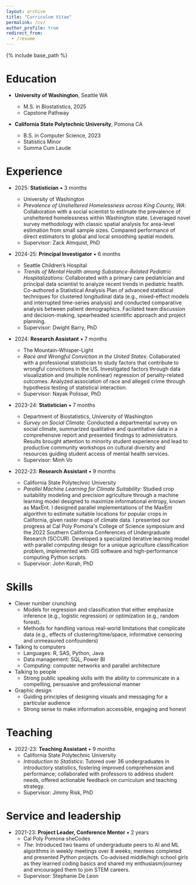 ```yaml
---
layout: archive
title: "Curriculum Vitae"
permalink: /cv/
author_profile: true
redirect_from:
  - /resume
---
```


{% include base_path %}

Education
======
* **University of Washington**, Seattle WA
  * M.S. in Biostatistics, 2025
  * Capstone Pathway

* **California State Polytechnic University**, Pomona CA
  * B.S. in Computer Science, 2023
  * Statistics Minor
  * Summa Cum Laude

Experience
======

* 2025: **Statistician** ▪ 3 months
  * University of Washington
  * _Prevalence of Unsheltered Homelessness across King County, WA_: Collaboration with a social scientist to estimate the prevalence of unsheltered homelessness within Washington state. Leveraged novel survey methodology with classic spatial analysis for area-level estimation from small sample sizes. Compared performance of direct estimators to global and local smoothing spatial models.
  * Supervisor: Zack Almquist, PhD

* 2024-25: **Principal Investigator** ▪ 6 months
  * Seattle Children’s Hospital
  * _Trends of Mental Health among Substance-Related Pediatric Hospitalizations_: Collaborated with a primary care pediatrician and principal data scientist to analyze recent trends in pediatric health. Co-authored a Statistical Analysis Plan of advanced statistical techniques for clustered longitudinal data (e.g., mixed-effect models and interrupted time-series analysis) and conducted comparative analysis between patient demographics. Facilated team discussion and decision-making, spearheaded scientific approach and project planning.
  * Supervisor: Dwight Barry, PhD
 
* 2024: **Research Assistant** ▪ 7 months
  * The Mountain-Whisper-Light
  * _Race and Wrongful Conviction in the United States_: Collaborated with a professional statistician to study factors that contribute to wrongful convictions in the US. Investigated factors through data visualization and (multiple nonlinear) regression of penalty-related outcomes. Analyzed association of race and alleged crime through hypothesis testing of statistical interaction.
  * Supervisor: Nayak Polissar, PhD

* 2023-24: **Statistician** ▪ 7 months
  * Department of Biostatistics, University of Washington
  * _Survey on Social Climate_: Conducted a departmental survey on social climate, summarized qualitative and quantitative data in a comprehensive report and presented findings to administrators. Results brought attention to minority student experience and lead to productive community workshops on cultural diversity and resources guiding student access of mental health services.
  * Supervisor: Minh Vo
 
* 2022-23: **Research Assistant** ▪ 9 months
  * California State Polytechnic University 
  * _Parallel Machine Learning for Climate Suitability_: Studied crop suitability modeling and precision agriculture through a machine learning model designed to maximize informational entropy, known as MaxEnt. I designed parallel implementations of the MaxEnt algorithm to estimate suitable locations for popular crops in California, given raster maps of climate data. I presented our progress at Cal Poly Pomona's College of Science symposium and the 2022 Southern California Conferences of Undergraduate Research (SCCUR). Developed a specialized iterative learning model with parallel computing design for a unique agriculture classification problem, implemented with GIS software and high-performance computing Python scripts.
  * Supervisor: John Korah, PhD
  
Skills
======
* Clever number crunching
  * Models for regression and classification that either emphasize inference (e.g., logistic regression) or optimization (e.g., random forest).
  * Methods for handling various real-world limitations that complicate data (e.g., effects of clustering/time/space, informative censoring and unmeasured confounders)
* Talking to computers
  * Languages: R, SAS, Python, Java
  * Data management: SQL, Power BI
  * Computing: computer networks and parallel architecture
* Talking to people
  * Strong public speaking skills with the ability to communicate in a compelling, persuasive and professional manner
* Graphic design
  * Guiding principles of designing visuals and messaging for a particular audience
  * Strong sense to make information accessible, engaging and honest
  
Teaching
======
* 2022-23: **Teaching Assistant** ▪ 9 months
  * California State Polytechnic University 
  * _Introduction to Statistics_: Tutored over 36 undergraduates in introductory statistics, fostering improved comprehension and performance; collaborated with professors to address student needs, offered actionable feedback on curriculum and teaching strategy.
  * Supervisor: Jimmy Risk, PhD
  
Service and leadership
======

* 2021-23: **Project Leader, Conference Mentor** ▪ 2 years
  * Cal Poly Pomona sheCodes 
  * _The_: Introduced two teams of undergraduate peers to AI and ML algorithms in weekly meetings over 8 weeks; mentees completed and presented Python projects. Co-advised middle/high school girls as they learned coding basics and shared my enthusiasm/journey and encouraged them to join STEM careers.
  * Supervisor: Stephanie De Leon

